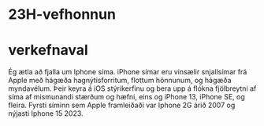 # 23H-vefhonnun
# verkefnaval

Ég ætla að fjalla um Iphone síma. iPhone símar eru vinsælir snjallsímar frá Apple með hágæða hagnýtisforritum, flottum hönnunum, og hágæða myndavélum. Þeir keyra á iOS stýrikerfinu og bera upp á flókna fjölbreytni af síma af mismunandi stærðum og hæfni, eins og iPhone 13, iPhone SE, og fleira. Fyrsti síminn sem Apple framleiðaði var Iphone 2G árið 2007 og nýjasti Iphone 15 2023.
